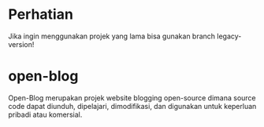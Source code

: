# Perhatian
Jika ingin menggunakan projek yang lama bisa gunakan branch legacy-version!

# open-blog
Open-Blog merupakan projek website blogging open-source dimana source code dapat diunduh, dipelajari, dimodifikasi, dan digunakan untuk keperluan pribadi atau komersial.
